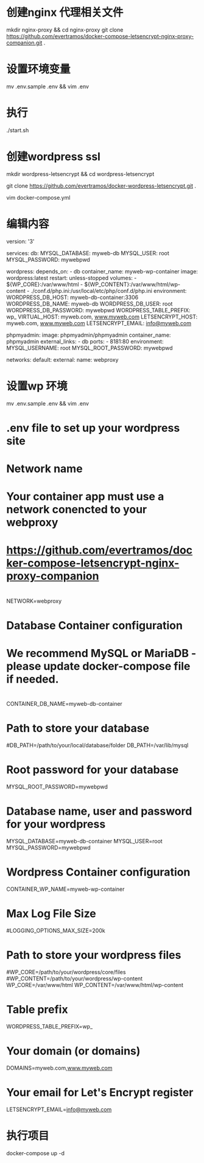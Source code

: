 
# 创建nginx 代理相关文件

mkdir nginx-proxy && cd nginx-proxy
git clone https://github.com/evertramos/docker-compose-letsencrypt-nginx-proxy-companion.git .

# 设置环境变量

mv .env.sample .env && vim .env

# 执行

 ./start.sh

# 创建wordpress  ssl

mkdir wordpress-letsencrypt && cd wordpress-letsencrypt

git clone https://github.com/evertramos/docker-wordpress-letsencrypt.git .

 vim docker-compose.yml


# 编辑内容

version: '3'

services:
   db:
       MYSQL_DATABASE: myweb-db
       MYSQL_USER: root
       MYSQL_PASSWORD: mywebpwd

   wordpress:
     depends_on:
       - db
     container_name: myweb-wp-container
     image: wordpress:latest
     restart: unless-stopped
     volumes:
       - ${WP_CORE}:/var/www/html
       - ${WP_CONTENT}:/var/www/html/wp-content
       - ./conf.d/php.ini:/usr/local/etc/php/conf.d/php.ini
     environment:
       WORDPRESS_DB_HOST: myweb-db-container:3306
       WORDPRESS_DB_NAME: myweb-db
       WORDPRESS_DB_USER: root
       WORDPRESS_DB_PASSWORD: mywebpwd
       WORDPRESS_TABLE_PREFIX: wp_
       VIRTUAL_HOST: myweb.com, www.myweb.com
       LETSENCRYPT_HOST: myweb.com, www.myweb.com
       LETSENCRYPT_EMAIL: info@myweb.com
    
   phpmyadmin:
    image: phpmyadmin/phpmyadmin
    container_name: phpmyadmin
    external_links:
      - db
    ports:
      - 8181:80
    environment:
      MYSQL_USERNAME: root
      MYSQL_ROOT_PASSWORD: mywebpwd

networks:
    default:
       external:
         name: webproxy


# 设置wp 环境

mv .env.sample .env && vim .env

# .env file to set up your wordpress site

#
# Network name
# 
# Your container app must use a network conencted to your webproxy 
# https://github.com/evertramos/docker-compose-letsencrypt-nginx-proxy-companion
#
NETWORK=webproxy

#
# Database Container configuration
# We recommend MySQL or MariaDB - please update docker-compose file if needed.
#
CONTAINER_DB_NAME=myweb-db-container

# Path to store your database
#DB_PATH=/path/to/your/local/database/folder
DB_PATH=/var/lib/mysql

# Root password for your database
MYSQL_ROOT_PASSWORD=mywebpwd

# Database name, user and password for your wordpress
MYSQL_DATABASE=myweb-db-container
MYSQL_USER=root
MYSQL_PASSWORD=mywebpwd

# Wordpress Container configuration
CONTAINER_WP_NAME=myweb-wp-container

# Max Log File Size
#LOGGING_OPTIONS_MAX_SIZE=200k

# Path to store your wordpress files
#WP_CORE=/path/to/your/wordpress/core/files
#WP_CONTENT=/path/to/your/wordpress/wp-content
WP_CORE=/var/www/html
WP_CONTENT=/var/www/html/wp-content

# Table prefix
WORDPRESS_TABLE_PREFIX=wp_

# Your domain (or domains)
DOMAINS=myweb.com,www.myweb.com

# Your email for Let's Encrypt register
LETSENCRYPT_EMAIL=info@myweb.com

# 执行项目
docker-compose up -d
                                                                                                                                         


